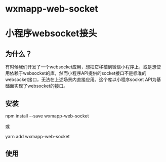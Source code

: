 # wxmapp-web-socket
# 小程序websocket接头
## 为什么？
有时候我们开发了一个websocket应用，想把它移植到微信小程序上，或是想使用依赖于websocket的库，然而小程序API提供的socket接口不是标准的websocket接口，无法在上述场景内直接应用。这个库以小程序socket API为基础面实现了websocket的接口。
## 安装
npm install --save wxmapp-web-socket 

或 

yarn add wxmapp-web-socket

## 使用
